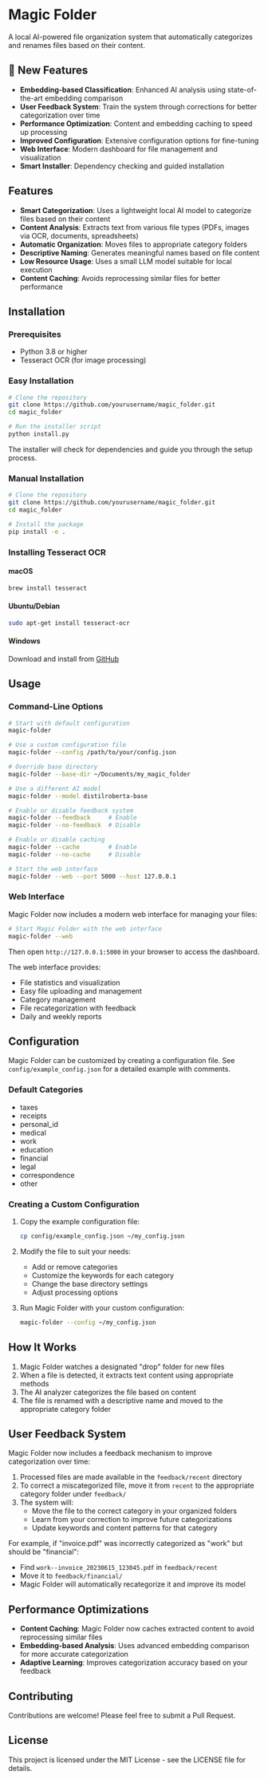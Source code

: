 # Magic Folder

A local AI-powered file organization system that automatically categorizes and renames files based on their content.

## 🎉 New Features

- **Embedding-based Classification**: Enhanced AI analysis using state-of-the-art embedding comparison
- **User Feedback System**: Train the system through corrections for better categorization over time
- **Performance Optimization**: Content and embedding caching to speed up processing
- **Improved Configuration**: Extensive configuration options for fine-tuning
- **Web Interface**: Modern dashboard for file management and visualization
- **Smart Installer**: Dependency checking and guided installation

## Features

- **Smart Categorization**: Uses a lightweight local AI model to categorize files based on their content
- **Content Analysis**: Extracts text from various file types (PDFs, images via OCR, documents, spreadsheets)
- **Automatic Organization**: Moves files to appropriate category folders
- **Descriptive Naming**: Generates meaningful names based on file content
- **Low Resource Usage**: Uses a small LLM model suitable for local execution
- **Content Caching**: Avoids reprocessing similar files for better performance

## Installation

### Prerequisites

- Python 3.8 or higher
- Tesseract OCR (for image processing)

### Easy Installation

```bash
# Clone the repository
git clone https://github.com/yourusername/magic_folder.git
cd magic_folder

# Run the installer script
python install.py
```

The installer will check for dependencies and guide you through the setup process.

### Manual Installation

```bash
# Clone the repository
git clone https://github.com/yourusername/magic_folder.git
cd magic_folder

# Install the package
pip install -e .
```

### Installing Tesseract OCR

#### macOS
```bash
brew install tesseract
```

#### Ubuntu/Debian
```bash
sudo apt-get install tesseract-ocr
```

#### Windows
Download and install from [GitHub](https://github.com/UB-Mannheim/tesseract/wiki)

## Usage

### Command-Line Options

```bash
# Start with default configuration
magic-folder

# Use a custom configuration file
magic-folder --config /path/to/your/config.json

# Override base directory
magic-folder --base-dir ~/Documents/my_magic_folder

# Use a different AI model
magic-folder --model distilroberta-base

# Enable or disable feedback system
magic-folder --feedback     # Enable
magic-folder --no-feedback  # Disable

# Enable or disable caching
magic-folder --cache        # Enable
magic-folder --no-cache     # Disable

# Start the web interface
magic-folder --web --port 5000 --host 127.0.0.1
```

### Web Interface

Magic Folder now includes a modern web interface for managing your files:

```bash
# Start Magic Folder with the web interface
magic-folder --web
```

Then open `http://127.0.0.1:5000` in your browser to access the dashboard.

The web interface provides:
- File statistics and visualization
- Easy file uploading and management
- Category management
- File recategorization with feedback
- Daily and weekly reports

## Configuration

Magic Folder can be customized by creating a configuration file. See `config/example_config.json` for a detailed example with comments.

### Default Categories

- taxes
- receipts
- personal_id
- medical
- work
- education
- financial
- legal
- correspondence
- other

### Creating a Custom Configuration

1. Copy the example configuration file:
   ```bash
   cp config/example_config.json ~/my_config.json
   ```

2. Modify the file to suit your needs:
   - Add or remove categories
   - Customize the keywords for each category
   - Change the base directory settings
   - Adjust processing options

3. Run Magic Folder with your custom configuration:
   ```bash
   magic-folder --config ~/my_config.json
   ```

## How It Works

1. Magic Folder watches a designated "drop" folder for new files
2. When a file is detected, it extracts text content using appropriate methods
3. The AI analyzer categorizes the file based on content
4. The file is renamed with a descriptive name and moved to the appropriate category folder

## User Feedback System

Magic Folder now includes a feedback mechanism to improve categorization over time:

1. Processed files are made available in the `feedback/recent` directory
2. To correct a miscategorized file, move it from `recent` to the appropriate category folder under `feedback/`
3. The system will:
   - Move the file to the correct category in your organized folders
   - Learn from your correction to improve future categorizations
   - Update keywords and content patterns for that category

For example, if "invoice.pdf" was incorrectly categorized as "work" but should be "financial":
- Find `work--invoice_20230615_123045.pdf` in `feedback/recent`
- Move it to `feedback/financial/`
- Magic Folder will automatically recategorize it and improve its model

## Performance Optimizations

- **Content Caching**: Magic Folder now caches extracted content to avoid reprocessing similar files
- **Embedding-based Analysis**: Uses advanced embedding comparison for more accurate categorization
- **Adaptive Learning**: Improves categorization accuracy based on your feedback

## Contributing

Contributions are welcome! Please feel free to submit a Pull Request.

## License

This project is licensed under the MIT License - see the LICENSE file for details.